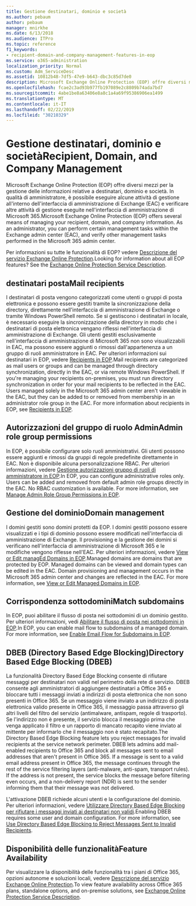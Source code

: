```yaml
---
title: Gestione destinatari, dominio e società
ms.author: pebaum
author: pebaum
manager: mnirkhe
ms.date: 6/13/2018
ms.audience: ITPro
ms.topic: reference
f1_keywords:
- recipient-domain-and-company-management-features-in-eop
ms.service: o365-administration
localization_priority: Normal
ms.custom: Adm_ServiceDesc
ms.assetid: 10812b48-7df5-47e9-b643-dbc3c85d7de0
description: Microsoft Exchange Online Protection (EOP) offre diversi mezzi per la gestione delle informazioni relative a destinatari, dominio e società. In qualità di amministratore, è possibile eseguire alcune attività di gestione all'interno dell'interfaccia di amministrazione di Exchange (EAC) e verificare altre attività di gestione eseguite nell'interfaccia di amministrazione di Microsoft 365.
ms.openlocfilehash: fcae2c3ad93b977fb197089e2c8809b74ada7bd7
ms.sourcegitcommit: 4abe1be8a63406e8a8c1a4a69f95386906ea1499
ms.translationtype: MT
ms.contentlocale: it-IT
ms.lasthandoff: 02/22/2019
ms.locfileid: "30210329"
---
```

# <a name="recipient-domain-and-company-management"></a><span data-ttu-id="75c27-104">Gestione destinatari, dominio e società</span><span class="sxs-lookup"><span data-stu-id="75c27-104">Recipient, Domain, and Company Management</span></span>

<span data-ttu-id="75c27-p102">Microsoft Exchange Online Protection (EOP) offre diversi mezzi per la gestione delle informazioni relative a destinatari, dominio e società. In qualità di amministratore, è possibile eseguire alcune attività di gestione all'interno dell'interfaccia di amministrazione di Exchange (EAC) e verificare altre attività di gestione eseguite nell'interfaccia di amministrazione di Microsoft 365.</span><span class="sxs-lookup"><span data-stu-id="75c27-p102">Microsoft Exchange Online Protection (EOP) offers several means of managing your recipient, domain, and company information. As an administrator, you can perform certain management tasks within the Exchange admin center (EAC), and verify other management tasks performed in the Microsoft 365 admin center.</span></span>
  
<span data-ttu-id="75c27-p103">Per informazioni su tutte le funzionalità di EOP? vedere [Descrizione del servizio Exchange Online Protection](exchange-online-protection-service-description.md).</span><span class="sxs-lookup"><span data-stu-id="75c27-p103">Looking for information about all EOP features? See the [Exchange Online Protection Service Description](exchange-online-protection-service-description.md).</span></span>
  
## <a name="mail-recipients"></a><span data-ttu-id="75c27-109">destinatari posta</span><span class="sxs-lookup"><span data-stu-id="75c27-109">Mail recipients</span></span>
<span data-ttu-id="75c27-110"><a name="BKMK_mailrecipients"> </a></span><span class="sxs-lookup"><span data-stu-id="75c27-110"></span></span>

<span data-ttu-id="75c27-p104">I destinatari di posta vengono categorizzati come utenti o gruppi di posta elettronica e possono essere gestiti tramite la sincronizzazione della directory, direttamente nell'interfaccia di amministrazione di Exchange o tramite Windows PowerShell remoto. Se si gestiscono i destinatari in locale, è necessario eseguire la sincronizzazione della directory in modo che i destinatari di posta elettronica vengano riflessi nell'interfaccia di amministrazione di Exchange. Gli utenti gestiti esclusivamente nell'interfaccia di amministrazione di Microsoft 365 non sono visualizzabili in EAC, ma possono essere aggiunti o rimossi dall'appartenenza a un gruppo di ruoli amministratore in EAC. Per ulteriori informazioni sui destinatari in EOP, vedere [Recipients in EOP](https://go.microsoft.com/fwlink/p/?LinkId=280011).</span><span class="sxs-lookup"><span data-stu-id="75c27-p104">Mail recipients are categorized as mail users or groups and can be managed through directory synchronization, directly in the EAC, or via remote Windows PowerShell. If you're managing your recipients on-premises, you must run directory synchronization in order for your mail recipients to be reflected in the EAC. Users managed solely in the Microsoft 365 admin center aren't viewable in the EAC, but they can be added to or removed from membership in an administrator role group in the EAC. For more information about recipients in EOP, see [Recipients in EOP](https://go.microsoft.com/fwlink/p/?LinkId=280011).</span></span>
  
## <a name="admin-role-group-permissions"></a><span data-ttu-id="75c27-115">Autorizzazioni del gruppo di ruolo Admin</span><span class="sxs-lookup"><span data-stu-id="75c27-115">Admin role group permissions</span></span>
<span data-ttu-id="75c27-116"><a name="BKMK_adminrolegrouppermissions"> </a></span><span class="sxs-lookup"><span data-stu-id="75c27-116"></span></span>

<span data-ttu-id="75c27-p105">In EOP, è possibile configurare solo ruoli amministrativi. Gli utenti possono essere aggiunti e rimossi da gruppi di regole predefinite direttamente in EAC. Non è disponibile alcuna personalizzazione RBAC. Per ulteriori informazioni, vedere [Gestione autorizzazioni gruppo di ruoli di amministratore in EOP](https://go.microsoft.com/fwlink/p/?LinkId=282238).</span><span class="sxs-lookup"><span data-stu-id="75c27-p105">In EOP, you can configure administrative roles only. Users can be added and removed from default admin role groups directly in the EAC. No RBAC customization is available. For more information, see [Manage Admin Role Group Permissions in EOP](https://go.microsoft.com/fwlink/p/?LinkId=282238).</span></span>
  
## <a name="domain-management"></a><span data-ttu-id="75c27-121">Gestione del dominio</span><span class="sxs-lookup"><span data-stu-id="75c27-121">Domain management</span></span>
<span data-ttu-id="75c27-122"><a name="BKMK_domainmanagement"> </a></span><span class="sxs-lookup"><span data-stu-id="75c27-122"></span></span>

<span data-ttu-id="75c27-p106">I domini gestiti sono domini protetti da EOP. I domini gestiti possono essere visualizzati e i tipi di dominio possono essere modificati nell'interfaccia di amministrazione di Exchange. Il provisioning e la gestione dei domini si verificano nell'interfaccia di amministrazione di Microsoft 365 e le modifiche vengono riflesse nell'EAC. Per ulteriori informazioni, vedere [View or Edit managEd Domains in EOP](https://go.microsoft.com/fwlink/p/?LinkId=282239).</span><span class="sxs-lookup"><span data-stu-id="75c27-p106">Managed domains are domains that are protected by EOP. Managed domains can be viewed and domain types can be edited in the EAC. Domain provisioning and management occurs in the Microsoft 365 admin center and changes are reflected in the EAC. For more information, see [View or Edit Managed Domains in EOP](https://go.microsoft.com/fwlink/p/?LinkId=282239).</span></span>
  
## <a name="match-subdomains"></a><span data-ttu-id="75c27-127">Corrispondenza sottodomini</span><span class="sxs-lookup"><span data-stu-id="75c27-127">Match subdomains</span></span>
<span data-ttu-id="75c27-128"><a name="BKMK_EOP_Match_Subdomains"> </a></span><span class="sxs-lookup"><span data-stu-id="75c27-128"></span></span>

<span data-ttu-id="75c27-p107">In EOP, puoi abilitare il flusso di posta nei sottodomini di un dominio gestito. Per ulteriori informazioni, vedi [Abilitare il flusso di posta nei sottodomini in EOP](https://go.microsoft.com/fwlink/p/?LinkId=397213).</span><span class="sxs-lookup"><span data-stu-id="75c27-p107">In EOP, you can enable mail flow to subdomains of a managed domain. For more information, see [Enable Email Flow for Subdomains in EOP](https://go.microsoft.com/fwlink/p/?LinkId=397213).</span></span> 
  
## <a name="directory-based-edge-blocking-dbeb"></a><span data-ttu-id="75c27-131">DBEB (Directory Based Edge Blocking)</span><span class="sxs-lookup"><span data-stu-id="75c27-131">Directory Based Edge Blocking (DBEB)</span></span>
<span data-ttu-id="75c27-132"><a name="BKMK_DBEB"> </a></span><span class="sxs-lookup"><span data-stu-id="75c27-132"></span></span>

<span data-ttu-id="75c27-p108">La funzionalità Directory Based Edge Blocking consente di rifiutare messaggi per destinatari non validi nel perimetro della rete di servizio. DBEB consente agli amministratori di aggiungere destinatari a Office 365 e bloccare tutti i messaggi inviati a indirizzi di posta elettronica che non sono presenti in Office 365. Se un messaggio viene inviato a un indirizzo di posta elettronica valido presente in Office 365, il messaggio passa attraverso gli altri livelli del filtro del servizio (antimalware, antispam, regole di trasporto). Se l'indirizzo non è presente, il servizio blocca il messaggio prima che venga applicato il filtro e un rapporto di mancato recapito viene inviato al mittente per informarlo che il messaggio non è stato recapitato.</span><span class="sxs-lookup"><span data-stu-id="75c27-p108">The Directory Based Edge Blocking feature lets you reject messages for invalid recipients at the service network perimeter. DBEB lets admins add mail-enabled recipients to Office 365 and block all messages sent to email addresses that aren't present in Office 365. If a message is sent to a valid email address present in Office 365, the message continues through the rest of the service filtering layers (anti-malware, anti-spam, transport rules). If the address is not present, the service blocks the message before filtering even occurs, and a non-delivery report (NDR) is sent to the sender informing them that their message was not delivered.</span></span> 
  
<span data-ttu-id="75c27-p109">L'attivazione DBEB richiede alcuni utenti e la configurazione del dominio. Per ulteriori informazioni, vedere [Utilizzare Directory Based Edge Blocking per rifiutare i messaggi inviati ai destinatari non validi](https://go.microsoft.com/fwlink/p/?LinkId=390676).</span><span class="sxs-lookup"><span data-stu-id="75c27-p109">Enabling DBEB requires some user and domain configuration. For more information, see [Use Directory Based Edge Blocking to Reject Messages Sent to Invalid Recipients](https://go.microsoft.com/fwlink/p/?LinkId=390676).</span></span>
  
## <a name="feature-availability"></a><span data-ttu-id="75c27-139">Disponibilità delle funzionalità</span><span class="sxs-lookup"><span data-stu-id="75c27-139">Feature Availability</span></span>
<span data-ttu-id="75c27-140"><a name="BKMK_DBEB"> </a></span><span class="sxs-lookup"><span data-stu-id="75c27-140"></span></span>

<span data-ttu-id="75c27-141">Per visualizzare la disponibilità delle funzionalità tra i piani di Office 365, opzioni autonome e soluzioni locali, vedere [Descrizione del servizio Exchange Online Protection](exchange-online-protection-service-description.md).</span><span class="sxs-lookup"><span data-stu-id="75c27-141">To view feature availability across Office 365 plans, standalone options, and on-premise solutions, see [Exchange Online Protection Service Description](exchange-online-protection-service-description.md).</span></span>
  

